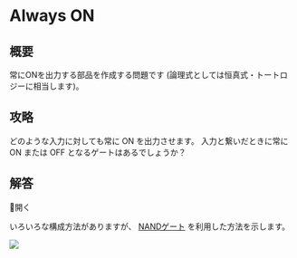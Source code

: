 # Always ON

## 概要

常にONを出力する部品を作成する問題です (論理式としては恒真式・トートロジーに相当します)。

## 攻略

どのような入力に対しても常に <span class="T">ON</span> を出力させます。
入力と繋いだときに常に <span class="T">ON</span> または <span class="F">OFF</span> となるゲートはあるでしょうか？

## 解答

<div class="spoiler-controller material-icons">&#xE5CF;開く</div>
<div class="spoiler">

いろいろな構成方法がありますが、 [NANDゲート](#nand_gate) を利用した方法を示します。

![](https://gyazo.com/515729380f682d91cc41b109ea1f0bd1.png)

</div>
